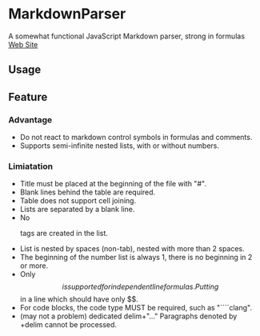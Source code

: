 # MarkdownParser
A somewhat functional JavaScript Markdown parser, strong in formulas [Web Site](https://umemotoctrl.github.io/MarkdownParser/)

## Usage

## Feature

### Advantage

* Do not react to markdown control symbols in formulas and comments.
* Supports semi-infinite nested lists, with or without numbers.

### Limiatation

* Title must be placed at the beginning of the file with "#".
* Blank lines behind the table are required.
* Table does not support cell joining.
* Lists are separated by a blank line.
* No <p> tags are created in the list.
* List is nested by spaces (non-tab), nested with more than 2 spaces.
* The beginning of the number list is always 1, there is no beginning in 2 or more.
* Only $$ is supported for independent line formulas. Putting $$ in a line which should have only $$.
* For code blocks, the code type MUST be required, such as "````clang".
* (may not a problem) dedicated delim+"..." Paragraphs denoted by +delim cannot be processed.	

